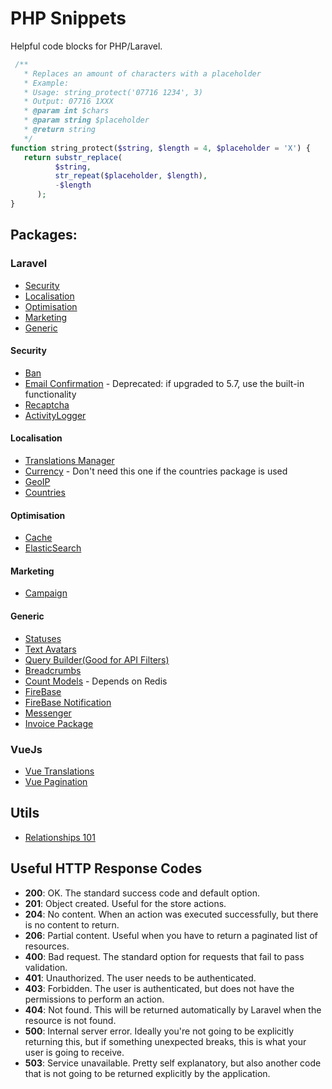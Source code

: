 # PHP Snippets

Helpful code blocks for PHP/Laravel.

```php
 /**
   * Replaces an amount of characters with a placeholder
   * Example: 
   * Usage: string_protect('07716 1234', 3)
   * Output: 07716 1XXX
   * @param int $chars
   * @param string $placeholder
   * @return string
   */
function string_protect($string, $length = 4, $placeholder = 'X') {
   return substr_replace(
          $string,
          str_repeat($placeholder, $length),
          -$length
      ); 
}
```

## Packages:
### Laravel
 - [Security](#Security)
 - [Localisation](#Localisation)
 - [Optimisation](#Optimisation)
 - [Marketing](#Marketing)
 - [Generic](#Generic)
 
#### Security
- [Ban](https://github.com/cybercog/laravel-ban)
- [Email Confirmation](https://github.com/beyondcode/laravel-confirm-email) - Deprecated: if upgraded to 5.7, use the built-in functionality
- [Recaptcha](https://laravel-recaptcha-docs.biscolab.com/docs/how-to-use-v2)
- [ActivityLogger](https://github.com/spatie/laravel-activitylog)

#### Localisation
- [Translations Manager](https://github.com/barryvdh/laravel-translation-manager)
- [Currency](https://github.com/Torann/laravel-currency) - Don't need this one if the countries package is used
- [GeoIP](https://github.com/Torann/laravel-geoip)
- [Countries](https://github.com/antonioribeiro/countries-laravel)


#### Optimisation
- [Cache](https://github.com/spatie/laravel-responsecache)
- [ElasticSearch](https://github.com/cviebrock/laravel-elasticsearch)

#### Marketing
- [Campaign](https://laravel-news.com/laravel-campaign-monitor)

#### Generic
- [Statuses](https://github.com/spatie/laravel-model-status)
- [Text Avatars](https://github.com/laravolt/avatar)
- [Query Builder(Good for API Filters)](https://github.com/spatie/laravel-query-builder)
- [Breadcrumbs](https://laravel-news.com/laravel-breadcrumbs-package)
- [Count Models](https://github.com/awssat/laravel-visits) - Depends on Redis
- [FireBase](https://github.com/brozot/Laravel-FCM) 
- [FireBase Notification](https://github.com/benwilkins/laravel-fcm-notification)
- [Messenger](https://github.com/cmgmyr/laravel-messenger)
- [Invoice Package](https://github.com/faustbrian/Laravel-Invoice)

### VueJs
- [Vue Translations](https://github.com/kirschbaum-development/laravel-translations-loader)
- [Vue Pagination](https://github.com/gilbitron/laravel-vue-pagination)

## Utils
 - [Relationships 101](https://hackernoon.com/eloquent-relationships-cheat-sheet-5155498c209)
 
 
## Useful HTTP Response Codes

* **200**: OK. The standard success code and default option.
* **201**: Object created. Useful for the store actions.
* **204**: No content. When an action was executed successfully, but there is no content to return.
* **206**: Partial content. Useful when you have to return a paginated list of resources.
* **400**: Bad request. The standard option for requests that fail to pass validation.
* **401**: Unauthorized. The user needs to be authenticated.
* **403**: Forbidden. The user is authenticated, but does not have the permissions to perform an action.
* **404**: Not found. This will be returned automatically by Laravel when the resource is not found.
* **500**: Internal server error. Ideally you're not going to be explicitly returning this, but if something unexpected breaks, this is what your user is going to receive.
* **503**: Service unavailable. Pretty self explanatory, but also another code that is not going to be returned explicitly by the application.

